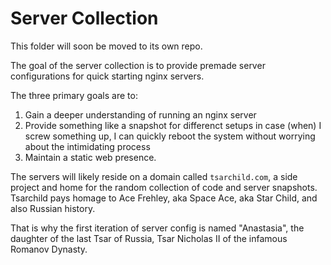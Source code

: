 # Server Collection

This folder will soon be moved to its own repo.

The goal of the server collection is to provide premade server configurations for quick starting nginx servers.

The three primary goals are to:
1. Gain a deeper understanding of running an nginx server
2. Provide something like a snapshot for differenct setups in case (when) I screw something up, I can quickly reboot the system without worrying about the intimidating process
3. Maintain a static web presence. 

The servers will likely reside on a domain called `tsarchild.com`, a side project and home for the random collection of code and server snapshots.
Tsarchild pays homage to Ace Frehley, aka Space Ace, aka Star Child, and also Russian history. 

That is why the first iteration of server config is named "Anastasia", the daughter of the last Tsar of Russia, Tsar Nicholas II of the infamous Romanov Dynasty. 
